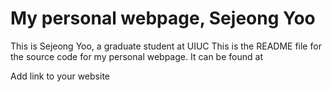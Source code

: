 # My personal webpage, Sejeong Yoo

This is Sejeong Yoo, a graduate student at UIUC
This is the README file for the source code for my personal webpage. It can be found at 

Add link to your website

